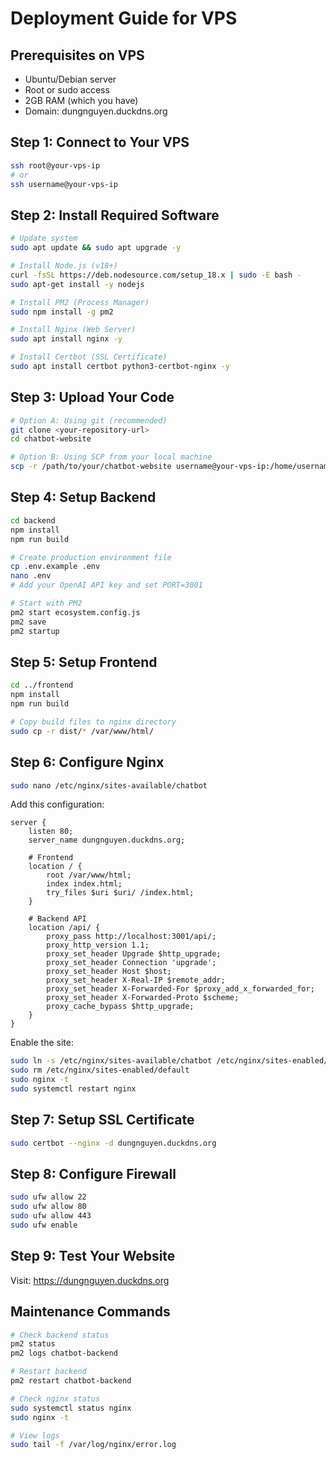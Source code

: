 # Deployment Guide for VPS

## Prerequisites on VPS
- Ubuntu/Debian server
- Root or sudo access
- 2GB RAM (which you have)
- Domain: dungnguyen.duckdns.org

## Step 1: Connect to Your VPS
```bash
ssh root@your-vps-ip
# or
ssh username@your-vps-ip
```

## Step 2: Install Required Software
```bash
# Update system
sudo apt update && sudo apt upgrade -y

# Install Node.js (v18+)
curl -fsSL https://deb.nodesource.com/setup_18.x | sudo -E bash -
sudo apt-get install -y nodejs

# Install PM2 (Process Manager)
sudo npm install -g pm2

# Install Nginx (Web Server)
sudo apt install nginx -y

# Install Certbot (SSL Certificate)
sudo apt install certbot python3-certbot-nginx -y
```

## Step 3: Upload Your Code
```bash
# Option A: Using git (recommended)
git clone <your-repository-url>
cd chatbot-website

# Option B: Using SCP from your local machine
scp -r /path/to/your/chatbot-website username@your-vps-ip:/home/username/
```

## Step 4: Setup Backend
```bash
cd backend
npm install
npm run build

# Create production environment file
cp .env.example .env
nano .env
# Add your OpenAI API key and set PORT=3001

# Start with PM2
pm2 start ecosystem.config.js
pm2 save
pm2 startup
```

## Step 5: Setup Frontend
```bash
cd ../frontend
npm install
npm run build

# Copy build files to nginx directory
sudo cp -r dist/* /var/www/html/
```

## Step 6: Configure Nginx
```bash
sudo nano /etc/nginx/sites-available/chatbot
```

Add this configuration:
```nginx
server {
    listen 80;
    server_name dungnguyen.duckdns.org;

    # Frontend
    location / {
        root /var/www/html;
        index index.html;
        try_files $uri $uri/ /index.html;
    }

    # Backend API
    location /api/ {
        proxy_pass http://localhost:3001/api/;
        proxy_http_version 1.1;
        proxy_set_header Upgrade $http_upgrade;
        proxy_set_header Connection 'upgrade';
        proxy_set_header Host $host;
        proxy_set_header X-Real-IP $remote_addr;
        proxy_set_header X-Forwarded-For $proxy_add_x_forwarded_for;
        proxy_set_header X-Forwarded-Proto $scheme;
        proxy_cache_bypass $http_upgrade;
    }
}
```

Enable the site:
```bash
sudo ln -s /etc/nginx/sites-available/chatbot /etc/nginx/sites-enabled/
sudo rm /etc/nginx/sites-enabled/default
sudo nginx -t
sudo systemctl restart nginx
```

## Step 7: Setup SSL Certificate
```bash
sudo certbot --nginx -d dungnguyen.duckdns.org
```

## Step 8: Configure Firewall
```bash
sudo ufw allow 22
sudo ufw allow 80
sudo ufw allow 443
sudo ufw enable
```

## Step 9: Test Your Website
Visit: https://dungnguyen.duckdns.org

## Maintenance Commands
```bash
# Check backend status
pm2 status
pm2 logs chatbot-backend

# Restart backend
pm2 restart chatbot-backend

# Check nginx status
sudo systemctl status nginx
sudo nginx -t

# View logs
sudo tail -f /var/log/nginx/error.log
```
